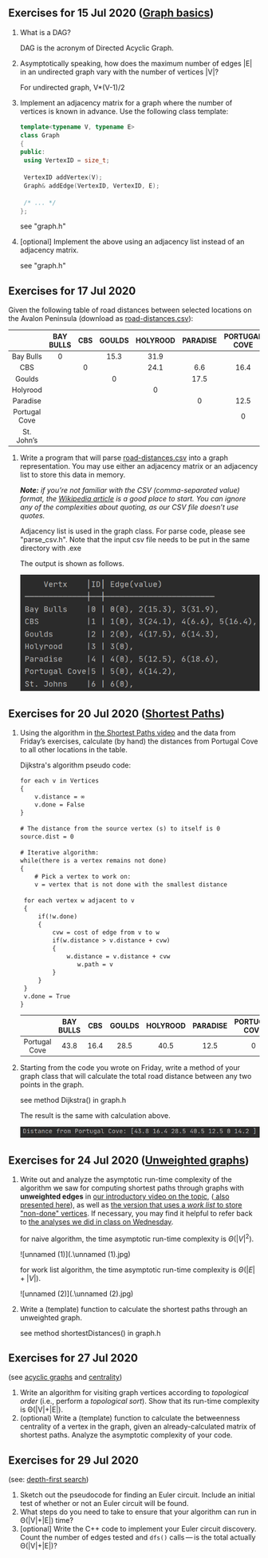 ## Exercises for 15 Jul 2020 ([Graph basics](https://memorialu.gitlab.io/Engineering/ECE/Teaching/data-structures/website/modules/graphs/basics/))

1. What is a DAG?

   DAG is the acronym of Directed Acyclic Graph.

2. Asymptotically speaking, how does the maximum number of edges |E| in an undirected graph vary with the number of vertices |V|?

   For undirected graph, V*(V-1)/2

3. Implement an adjacency matrix for a graph where the number of vertices is known in advance. Use the following class template:

   ```C++
   template<typename V, typename E>
   class Graph
   {
   public:
   	using VertexID = size_t;
   
   	VertexID addVertex(V);
   	Graph& addEdge(VertexID, VertexID, E);
   
   	/* ... */
   };
   ```

   see "graph.h"

4. [optional] Implement the above using an adjacency list instead of an adjacency matrix.

   see "graph.h"

## Exercises for 17 Jul 2020

Given the following table of road distances between selected locations on the Avalon Peninsula (download as [road-distances.csv](https://memorialu.gitlab.io/Engineering/ECE/Teaching/data-structures/website/modules/graphs/exercises/road-distances.csv)):

|               | BAY BULLS | CBS  | GOULDS | HOLYROOD | PARADISE | PORTUGAL COVE | ST. JOHN’S |
| :-----------: | :-------: | :--: | :----: | :------: | :------: | :-----------: | :--------: |
|   Bay Bulls   |     0     |      |  15.3  |   31.9   |          |               |            |
|      CBS      |           |  0   |        |   24.1   |   6.6    |     16.4      |            |
|    Goulds     |           |      |   0    |          |   17.5   |               |    14.3    |
|   Holyrood    |           |      |        |    0     |          |               |            |
|   Paradise    |           |      |        |          |    0     |     12.5      |    18.6    |
| Portugal Cove |           |      |        |          |          |       0       |    14.2    |
|  St. John’s   |           |      |        |          |          |               |     0      |

1. Write a program that will parse [road-distances.csv](https://memorialu.gitlab.io/Engineering/ECE/Teaching/data-structures/website/modules/graphs/exercises/road-distances.csv) into a graph representation. You may use either an adjacency matrix or an adjacency list to store this data in memory.

   ***Note:** if you’re not familiar with the CSV (comma-separated value) format, the [Wikipedia article](https://en.wikipedia.org/wiki/Comma-separated_values#Example) is a good place to start. You can ignore any of the complexities about quoting, as our CSV file doesn’t use quotes.*
   
   Adjacency list is used in the graph class. For parse code, please see "parse_csv.h". Note that the input csv file needs to be put in the same directory with .exe
   
   The output is shown as follows.
   
   ![image-20200725231716404](.\image-20200725231716404.png)

## Exercises for 20 Jul 2020 ([Shortest Paths](https://memorialu.gitlab.io/Engineering/ECE/Teaching/data-structures/website/modules/graphs/shortest-paths/intro/))

1. Using the algorithm in [the Shortest Paths video](https://memorialu.gitlab.io/Engineering/ECE/Teaching/data-structures/website/modules/graphs/shortest-paths/intro/) and the data from Friday’s exercises, calculate (by hand) the distances from Portugal Cove to all other locations in the table.

   Dijkstra's algorithm pseudo code:

   ```pseudocode
   for each v in Vertices
   {
       v.distance = ∞
       v.done = False
   }
   
   # The distance from the source vertex (s) to itself is 0
   source.dist = 0
   
   # Iterative algorithm:
   while(there is a vertex remains not done)
   {
       # Pick a vertex to work on:
       v = vertex that is not done with the smallest distance
   	
   	for each vertex w adjacent to v
   	{
       	if(!w.done)
       	{
       	    cvw = cost of edge from v to w
       		if(w.distance > v.distance + cvw)
       		{
       		    w.distance = v.distance + cvw
                   w.path = v
       		}
       	}
   	}
   	v.done = True
   }
   ```

   |               | BAY BULLS | CBS  | GOULDS | HOLYROOD | PARADISE | PORTUGAL COVE | ST. JOHN’S |
   | :-----------: | :-------: | :--: | :----: | :------: | :------: | :-----------: | :--------: |
   | Portugal Cove |   43.8    | 16.4 |  28.5  |   40.5   |   12.5   |       0       |    14.2    |

2. Starting from the code you wrote on Friday, write a method of your graph class that will calculate the total road distance between any two points in the graph.

   see method Dijkstra() in graph.h

   The result is the same with calculation above.

   ![image-20200726213329278](.\image-20200726213329278.png)

## Exercises for 24 Jul 2020 ([Unweighted graphs](https://memorialu.gitlab.io/Engineering/ECE/Teaching/data-structures/website/modules/graphs/shortest-paths/unweighted/))

1. Write out and analyze the asymptotic run-time complexity of the algorithm we saw for computing shortest paths through graphs with **unweighted edges** in [our introductory video on the topic](https://memorialu.gitlab.io/Engineering/ECE/Teaching/data-structures/website/modules/graphs/shortest-paths/), ([ also presented here](https://memorialu.gitlab.io/Engineering/ECE/Teaching/data-structures/website/modules/graphs/shortest-paths/unweighted/naive/)), as well as [the version that uses a *work list* to store "non-done" vertices](https://memorialu.gitlab.io/Engineering/ECE/Teaching/data-structures/website/modules/graphs/shortest-paths/unweighted/worklist/). If necessary, you may find it helpful to refer back to [the analyses we did in class on Wednesday](https://memorialu.gitlab.io/Engineering/ECE/Teaching/data-structures/website/modules/graphs/shortest-paths/intro/#_analysis).

   for naive algorithm, the time asymptotic run-time complexity is $\Theta(|V|^2)$.

   ![unnamed (1)](.\unnamed (1).jpg)

   for work list algorithm, the time asymptotic run-time complexity is $\Theta(|E|+|V|)$.

   ![unnamed (2)](.\unnamed (2).jpg)

2. Write a (template) function to calculate the shortest paths through an unweighted graph.

   see method shortestDistances() in graph.h

## Exercises for 27 Jul 2020

(see [acyclic graphs](https://memorialu.gitlab.io/Engineering/ECE/Teaching/data-structures/website/modules/graphs/acyclic-graphs/) and [centrality](https://memorialu.gitlab.io/Engineering/ECE/Teaching/data-structures/website/modules/graphs/centrality/))

1. Write an algorithm for visiting graph vertices according to *topological order* (i.e., perform a *topological sort*). Show that its run-time complexity is Θ(|V|+|E|).
2. (optional) Write a (template) function to calculate the betweenness centrality of a vertex in the graph, given an already-calculated matrix of shortest paths. Analyze the asymptotic complexity of your code.

## Exercises for 29 Jul 2020

(see: [depth-first search](https://memorialu.gitlab.io/Engineering/ECE/Teaching/data-structures/website/modules/graphs/depth-first/))

1. Sketch out the pseudocode for finding an Euler circuit. Include an initial test of whether or not an Euler circuit will be found.
2. What steps do you need to take to ensure that your algorithm can run in Θ(|V|+|E|) time?
3. [optional] Write the C++ code to implement your Euler circuit discovery. Count the number of edges tested and `dfs()` calls — is the total actually Θ(|V|+|E|)?